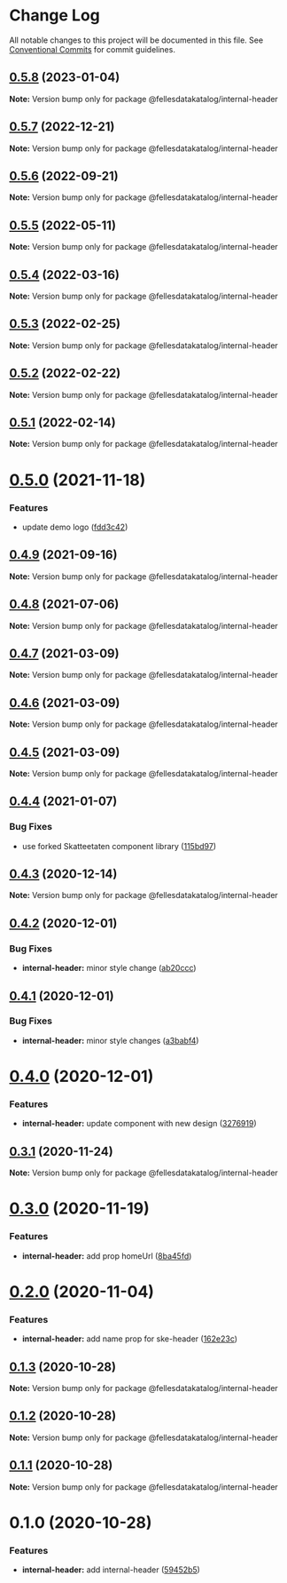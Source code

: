 # Change Log

All notable changes to this project will be documented in this file.
See [Conventional Commits](https://conventionalcommits.org) for commit guidelines.

## [0.5.8](https://github.com/fellesdatakatalog/fdk-kit/compare/@fellesdatakatalog/internal-header@0.5.7...@fellesdatakatalog/internal-header@0.5.8) (2023-01-04)

**Note:** Version bump only for package @fellesdatakatalog/internal-header





## [0.5.7](https://github.com/fellesdatakatalog/fdk-kit/compare/@fellesdatakatalog/internal-header@0.5.6...@fellesdatakatalog/internal-header@0.5.7) (2022-12-21)

**Note:** Version bump only for package @fellesdatakatalog/internal-header





## [0.5.6](https://github.com/fellesdatakatalog/fdk-kit/compare/@fellesdatakatalog/internal-header@0.5.5...@fellesdatakatalog/internal-header@0.5.6) (2022-09-21)

**Note:** Version bump only for package @fellesdatakatalog/internal-header





## [0.5.5](https://github.com/fellesdatakatalog/fdk-kit/compare/@fellesdatakatalog/internal-header@0.5.4...@fellesdatakatalog/internal-header@0.5.5) (2022-05-11)

**Note:** Version bump only for package @fellesdatakatalog/internal-header





## [0.5.4](https://github.com/fellesdatakatalog/fdk-kit/compare/@fellesdatakatalog/internal-header@0.5.3...@fellesdatakatalog/internal-header@0.5.4) (2022-03-16)

**Note:** Version bump only for package @fellesdatakatalog/internal-header





## [0.5.3](https://github.com/fellesdatakatalog/fdk-kit/compare/@fellesdatakatalog/internal-header@0.5.2...@fellesdatakatalog/internal-header@0.5.3) (2022-02-25)

**Note:** Version bump only for package @fellesdatakatalog/internal-header





## [0.5.2](https://github.com/fellesdatakatalog/fdk-kit/compare/@fellesdatakatalog/internal-header@0.5.1...@fellesdatakatalog/internal-header@0.5.2) (2022-02-22)

**Note:** Version bump only for package @fellesdatakatalog/internal-header





## [0.5.1](https://github.com/fellesdatakatalog/fdk-kit/compare/@fellesdatakatalog/internal-header@0.5.0...@fellesdatakatalog/internal-header@0.5.1) (2022-02-14)

**Note:** Version bump only for package @fellesdatakatalog/internal-header





# [0.5.0](https://github.com/fellesdatakatalog/fdk-kit/compare/@fellesdatakatalog/internal-header@0.4.9...@fellesdatakatalog/internal-header@0.5.0) (2021-11-18)


### Features

* update demo logo ([fdd3c42](https://github.com/fellesdatakatalog/fdk-kit/commit/fdd3c425d5c2bd101dc6da084e981dea6e22803a))





## [0.4.9](https://github.com/fellesdatakatalog/fdk-kit/compare/@fellesdatakatalog/internal-header@0.4.8...@fellesdatakatalog/internal-header@0.4.9) (2021-09-16)

**Note:** Version bump only for package @fellesdatakatalog/internal-header





## [0.4.8](https://github.com/fellesdatakatalog/fdk-kit/compare/@fellesdatakatalog/internal-header@0.4.7...@fellesdatakatalog/internal-header@0.4.8) (2021-07-06)

**Note:** Version bump only for package @fellesdatakatalog/internal-header





## [0.4.7](https://github.com/fellesdatakatalog/fdk-kit/compare/@fellesdatakatalog/internal-header@0.4.6...@fellesdatakatalog/internal-header@0.4.7) (2021-03-09)

**Note:** Version bump only for package @fellesdatakatalog/internal-header





## [0.4.6](https://github.com/fellesdatakatalog/fdk-kit/compare/@fellesdatakatalog/internal-header@0.4.5...@fellesdatakatalog/internal-header@0.4.6) (2021-03-09)

**Note:** Version bump only for package @fellesdatakatalog/internal-header





## [0.4.5](https://github.com/fellesdatakatalog/fdk-kit/compare/@fellesdatakatalog/internal-header@0.4.4...@fellesdatakatalog/internal-header@0.4.5) (2021-03-09)

**Note:** Version bump only for package @fellesdatakatalog/internal-header





## [0.4.4](https://github.com/fellesdatakatalog/fdk-kit/compare/@fellesdatakatalog/internal-header@0.4.3...@fellesdatakatalog/internal-header@0.4.4) (2021-01-07)


### Bug Fixes

* use forked Skatteetaten component library ([115bd97](https://github.com/fellesdatakatalog/fdk-kit/commit/115bd973fd10b4da19c0c5c2dfb9954c029f695c))





## [0.4.3](https://github.com/fellesdatakatalog/fdk-kit/compare/@fellesdatakatalog/internal-header@0.4.2...@fellesdatakatalog/internal-header@0.4.3) (2020-12-14)

**Note:** Version bump only for package @fellesdatakatalog/internal-header





## [0.4.2](https://github.com/fellesdatakatalog/fdk-kit/compare/@fellesdatakatalog/internal-header@0.4.1...@fellesdatakatalog/internal-header@0.4.2) (2020-12-01)


### Bug Fixes

* **internal-header:** minor style change ([ab20ccc](https://github.com/fellesdatakatalog/fdk-kit/commit/ab20ccca59cd065a0b739558ab703086f8a36f89))





## [0.4.1](https://github.com/fellesdatakatalog/fdk-kit/compare/@fellesdatakatalog/internal-header@0.4.0...@fellesdatakatalog/internal-header@0.4.1) (2020-12-01)


### Bug Fixes

* **internal-header:** minor style changes ([a3babf4](https://github.com/fellesdatakatalog/fdk-kit/commit/a3babf4281f8791b939afc148aed589b003ea00a))





# [0.4.0](https://github.com/fellesdatakatalog/fdk-kit/compare/@fellesdatakatalog/internal-header@0.3.1...@fellesdatakatalog/internal-header@0.4.0) (2020-12-01)


### Features

* **internal-header:** update component with new design ([3276919](https://github.com/fellesdatakatalog/fdk-kit/commit/3276919bc93f35f645341f707e48841b90b16f63))





## [0.3.1](https://github.com/fellesdatakatalog/fdk-kit/compare/@fellesdatakatalog/internal-header@0.3.0...@fellesdatakatalog/internal-header@0.3.1) (2020-11-24)

**Note:** Version bump only for package @fellesdatakatalog/internal-header





# [0.3.0](https://github.com/fellesdatakatalog/fdk-kit/compare/@fellesdatakatalog/internal-header@0.2.0...@fellesdatakatalog/internal-header@0.3.0) (2020-11-19)


### Features

* **internal-header:** add prop homeUrl ([8ba45fd](https://github.com/fellesdatakatalog/fdk-kit/commit/8ba45fd47bc3f2d04c51711e62f88b48ce56b53f))





# [0.2.0](https://github.com/fellesdatakatalog/fdk-kit/compare/@fellesdatakatalog/internal-header@0.1.3...@fellesdatakatalog/internal-header@0.2.0) (2020-11-04)


### Features

* **internal-header:** add name prop for ske-header ([162e23c](https://github.com/fellesdatakatalog/fdk-kit/commit/162e23c4f0f8d48298e98cb2c32242a2b1387e0e))





## [0.1.3](https://github.com/fellesdatakatalog/fdk-kit/compare/@fellesdatakatalog/internal-header@0.1.2...@fellesdatakatalog/internal-header@0.1.3) (2020-10-28)

**Note:** Version bump only for package @fellesdatakatalog/internal-header





## [0.1.2](https://github.com/fellesdatakatalog/fdk-kit/compare/@fellesdatakatalog/internal-header@0.1.1...@fellesdatakatalog/internal-header@0.1.2) (2020-10-28)

**Note:** Version bump only for package @fellesdatakatalog/internal-header





## [0.1.1](https://github.com/fellesdatakatalog/fdk-kit/compare/@fellesdatakatalog/internal-header@0.1.0...@fellesdatakatalog/internal-header@0.1.1) (2020-10-28)

**Note:** Version bump only for package @fellesdatakatalog/internal-header





# 0.1.0 (2020-10-28)


### Features

* **internal-header:** add internal-header ([59452b5](https://github.com/fellesdatakatalog/fdk-kit/commit/59452b50b34768be4bf751804a43827d95aa13fb))
